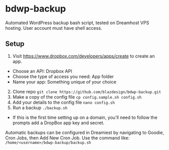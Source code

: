# bdwp-backup
Automated WordPress backup bash script, tested on Dreamhost VPS hosting. User account must have shell access.

## Setup

1. Visit https://www.dropbox.com/developers/apps/create to create an app.
  * Choose an API: Dropbox API
  * Choose the type of access you need: App folder
  * Name your app: Something unique of your choice


2. Clone repo `git clone https://github.com/blazdesign/bdwp-backup.git`
3. Make a copy of the config file `cp config.sample.sh config.sh`
4. Add your details to the config file `nano config.sh`
5. Run a backup `./backup.sh`
  * If this is the first time setting up on a domain, you’ll need to follow the prompts add a DropBox app key and secret.

Automatic backups can be configured in Dreamiest by navigating to Goodie, Cron Jobs, then Add New Cron Job. Use the command like:
`/home/<username>/bdwp-backup/backup.sh`
